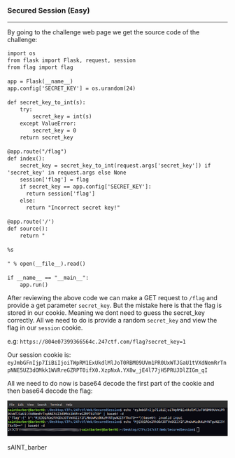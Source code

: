 ### Secured Session (Easy)
---

By going to the challenge web page we get the source code of the challenge:

```
import os
from flask import Flask, request, session
from flag import flag

app = Flask(__name__)
app.config['SECRET_KEY'] = os.urandom(24)

def secret_key_to_int(s):
    try:
        secret_key = int(s)
    except ValueError:
        secret_key = 0
    return secret_key

@app.route("/flag")
def index():
    secret_key = secret_key_to_int(request.args['secret_key']) if 'secret_key' in request.args else None
    session['flag'] = flag
    if secret_key == app.config['SECRET_KEY']:
      return session['flag']
    else:
      return "Incorrect secret key!"

@app.route('/')
def source():
    return "

%s

" % open(__file__).read()

if __name__ == "__main__":
    app.run()
```

After reviewing the above code we can make a GET request to `/flag` and provide a get parameter `secret_key`. But the mistake here is that the flag is stored in our cookie. Meaning we dont need to guess the secret_key correctly. All we need to do is provide a random `secret_key` and view the flag in our `session` cookie.

e.g: `https://804e07399366564c.247ctf.com/flag?secret_key=1`

Our session cookie is: `eyJmbGFnIjp7IiBiIjoiTWpRM1ExUkdlMlJoT0RBM09UVm1PR0UxWTJGaU1tVXdNemRrTnpNNE5UZ3dOMkk1WVRreGZRPT0ifX0.XzpNxA.YX8w_jE4l77jH5PRUJDlZIGm_qI`

All we need to do now is base64 decode the first part of the cookie and then base64 decode the flag:

<img src="images/image1.png" width="900">

sAINT_barber
